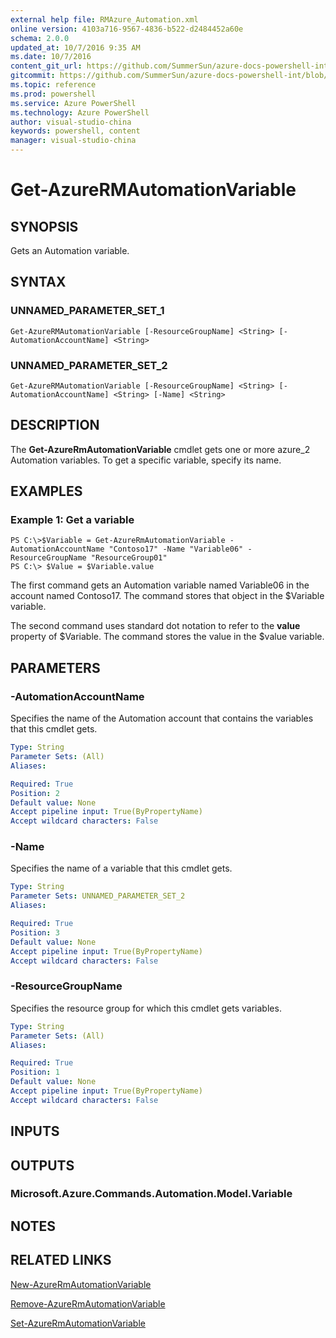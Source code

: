 ```yaml
---
external help file: RMAzure_Automation.xml
online version: 4103a716-9567-4836-b522-d2484452a60e
schema: 2.0.0
updated_at: 10/7/2016 9:35 AM
ms.date: 10/7/2016
content_git_url: https://github.com/SummerSun/azure-docs-powershell-int/blob/master/azureps-cmdlets-docs/Resource%20Manager/v1.0/AzureRM.Automation/Get-AzureRMAutomationVariable.md
gitcommit: https://github.com/SummerSun/azure-docs-powershell-int/blob/3c5913303624ba7a7970d6758aac68ea04359cee/azureps-cmdlets-docs/Resource%20Manager/v1.0/AzureRM.Automation/Get-AzureRMAutomationVariable.md
ms.topic: reference
ms.prod: powershell
ms.service: Azure PowerShell
ms.technology: Azure PowerShell
author: visual-studio-china
keywords: powershell, content
manager: visual-studio-china
---
```


# Get-AzureRMAutomationVariable
## SYNOPSIS
Gets an Automation variable.

## SYNTAX

### UNNAMED_PARAMETER_SET_1
```
Get-AzureRMAutomationVariable [-ResourceGroupName] <String> [-AutomationAccountName] <String>
```

### UNNAMED_PARAMETER_SET_2
```
Get-AzureRMAutomationVariable [-ResourceGroupName] <String> [-AutomationAccountName] <String> [-Name] <String>
```

## DESCRIPTION
The **Get-AzureRmAutomationVariable** cmdlet gets one or more azure_2 Automation variables.
To get a specific variable, specify its name.

## EXAMPLES

### Example 1: Get a variable
```
PS C:\>$Variable = Get-AzureRmAutomationVariable -AutomationAccountName "Contoso17" -Name "Variable06" -ResourceGroupName "ResourceGroup01"
PS C:\> $Value = $Variable.value
```

The first command gets an Automation variable named Variable06 in the account named Contoso17.
The command stores that object in the $Variable variable.

The second command uses standard dot notation to refer to the **value** property of $Variable.
The command stores the value in the $value variable.

## PARAMETERS

### -AutomationAccountName
Specifies the name of the Automation account that contains the variables that this cmdlet gets.

```yaml
Type: String
Parameter Sets: (All)
Aliases: 

Required: True
Position: 2
Default value: None
Accept pipeline input: True(ByPropertyName)
Accept wildcard characters: False
```

### -Name
Specifies the name of a variable that this cmdlet gets.

```yaml
Type: String
Parameter Sets: UNNAMED_PARAMETER_SET_2
Aliases: 

Required: True
Position: 3
Default value: None
Accept pipeline input: True(ByPropertyName)
Accept wildcard characters: False
```

### -ResourceGroupName
Specifies the resource group for which this cmdlet gets variables.

```yaml
Type: String
Parameter Sets: (All)
Aliases: 

Required: True
Position: 1
Default value: None
Accept pipeline input: True(ByPropertyName)
Accept wildcard characters: False
```

## INPUTS

## OUTPUTS

### Microsoft.Azure.Commands.Automation.Model.Variable

## NOTES

## RELATED LINKS

[New-AzureRmAutomationVariable](4103a716-9567-4836-b522-d2484452a60e)

[Remove-AzureRmAutomationVariable](c154838a-0b3d-4347-96a5-31ac572b329c)

[Set-AzureRmAutomationVariable](3bc5445e-7884-4dab-b00d-3bdfed9f05c5)

